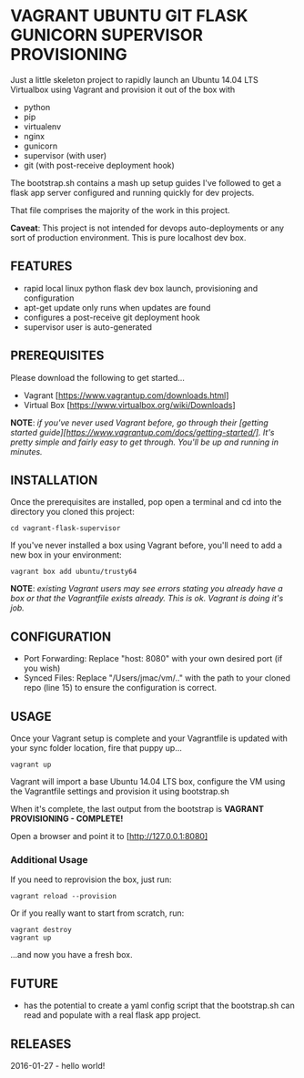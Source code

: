 # VAGRANT UBUNTU GIT FLASK GUNICORN SUPERVISOR PROVISIONING

Just a little skeleton project to rapidly launch an Ubuntu 14.04 LTS Virtualbox using Vagrant and provision it out of the box with

* python
* pip
* virtualenv
* nginx
* gunicorn
* supervisor (with user)
* git (with post-receive deployment hook)

The bootstrap.sh contains a mash up setup guides I've followed to get a flask app server configured and running quickly for dev projects.

That file comprises the majority of the work in this project.

**Caveat**: This project is not intended for devops auto-deployments or any sort of production environment. This is pure localhost dev box.

## FEATURES

* rapid local linux python flask dev box launch, provisioning and configuration
* apt-get update only runs when updates are found
* configures a post-receive git deployment hook
* supervisor user is auto-generated

## PREREQUISITES

Please download the following to get started...

* Vagrant         [https://www.vagrantup.com/downloads.html]
* Virtual Box     [https://www.virtualbox.org/wiki/Downloads]

**NOTE**: _if you've never used Vagrant before, go through their [getting started guide][https://www.vagrantup.com/docs/getting-started/].
 It's pretty simple and fairly easy to get through. You'll be up and running in minutes._

## INSTALLATION

Once the prerequisites are installed, pop open a terminal and cd into the directory you cloned this project:

```cd vagrant-flask-supervisor```

If you've never installed a box using Vagrant before, you'll need to add a new box in your environment:

```vagrant box add ubuntu/trusty64```

**NOTE**: _existing Vagrant users may see errors stating you already have a box or that the Vagrantfile exists already.  This is ok. Vagrant is doing it's job._

## CONFIGURATION

* Port Forwarding:    Replace "host: 8080" with your own desired port (if you wish)
* Synced Files:       Replace "/Users/jmac/vm/.." with the path to your cloned repo (line 15) to ensure the configuration is correct.

## USAGE

Once your Vagrant setup is complete and your Vagrantfile is updated with your sync folder location, fire that puppy up...

```vagrant up```

Vagrant will import a base Ubuntu 14.04 LTS box, configure the VM using the Vagrantfile settings and provision it using bootstrap.sh

When it's complete, the last output from the bootstrap is **VAGRANT PROVISIONING - COMPLETE!**

Open a browser and point it to [http://127.0.0.1:8080]

### Additional Usage

If you need to reprovision the box, just run:

```vagrant reload --provision```

Or if you really want to start from scratch, run:

```
vagrant destroy
vagrant up
```

...and now you have a fresh box.

## FUTURE

* has the potential to create a yaml config script that the bootstrap.sh can read and populate with a real flask app project.

## RELEASES

2016-01-27 - hello world!